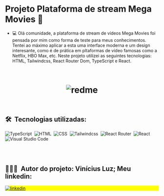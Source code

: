 
# Projeto Plataforma de stream Mega Movies 🎥

- 💻 Olá comunidade, a plataforma de stream de vídeos Mega Movies foi pensada por mim como forma de teste para meus conhecimentos. Tentei ao máximo aplicar a esta uma interface moderna e um design interesante, como é de prática em pltaformas de vídeo famosas como a Netflix, HBO Max, etc. Neste projeto utilizei as seguintes tecnologias: HTML, Tailwindcss, React Router Dom, TypeScript e React. 

<br>

<h1 align="center">
    <img src="./display.gif" alt="redme">
</h1>

<br>

## 🛠 &nbsp;Tecnologias utilizadas:

![TypeScript](https://img.shields.io/badge/-TypeScript-05122A?style=flat&logo=typescript)&nbsp;
![HTML](https://img.shields.io/badge/-HTML-05122A?style=flat&logo=HTML5)&nbsp;
![CSS](https://img.shields.io/badge/-CSS-05122A?style=flat&logo=CSS3&logoColor=1572B6)&nbsp;
![Tailwindcss](https://img.shields.io/badge/-Tailwindcss-05122A?style=flat&logo=tailwindcss)&nbsp;
![React Router](https://img.shields.io/badge/-ReactRouterDom-05122A?style=flat&logo=reactrouter)&nbsp;
![React](https://img.shields.io/badge/-React-05122A?style=flat&logo=react)&nbsp;
![Visual Studio Code](https://img.shields.io/badge/-Visual%20Studio%20Code-05122A?style=flat&logo=visual-studio-code&logoColor=007ACC)&nbsp;


<br><br>

## 👨🏽‍🦲 &nbsp;Autor do projeto: Vinícius Luz; Meu linkedin:

<p align="left" style="background:yellow">
<a href="https://www.linkedin.com/in/vin%C3%ADcius-luz-212885207/" target="_blank">
  <img align="center" src="https://img.shields.io/badge/-viniciusluz-05122A?style=flat&logo=linkedin" alt="linkedin"/>
</a>
</p>


